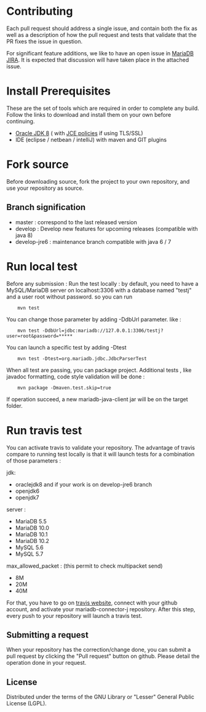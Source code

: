 # Contributing

Each pull request should address a single issue, and contain both the fix as well as a description of how the pull request and tests that validate that the PR fixes the issue in question.

For significant feature additions, we like to have an open issue in [MariaDB JIRA](https://mariadb.atlassian.net/secure/RapidBoard.jspa?projectKey=CONJ). It is expected that discussion will have taken place in the attached issue.

# Install Prerequisites

These are the set of tools which are required in order to complete any build.  Follow the links to download and install them on your own before continuing.

* [Oracle JDK 8](http://www.oracle.com/technetwork/java/javase/downloads/index.html) ( with [JCE policies](http://www.oracle.com/technetwork/java/javase/downloads/jce8-download-2133166.html) if using TLS/SSL)
* IDE (eclipse / netbean / intelliJ) with maven and GIT plugins

# Fork source

Before downloading source, fork the project to your own repository, and use your repository as source.  

## Branch signification

* master : correspond to the last released version
* develop : Develop new features for upcoming releases (compatible with java 8)
* develop-jre6 : maintenance branch compatible with java 6 / 7 

# Run local test

Before any submission :
Run the test locally : by default, you need to have a MySQL/MariaDB server on localhost:3306 with a database named "testj" and a user root without password.
so you can run 
    
```script
    mvn test
```
    
You can change those parameter by adding -DdbUrl parameter. like : 
 
```script
    mvn test -DdbUrl=jdbc:mariadb://127.0.0.1:3306/testj?user=root&password=*****
```
    
You can launch a specific test by adding -Dtest

```script
    mvn test -Dtest=org.mariadb.jdbc.JdbcParserTest
```
    
When all test are passing, you can package project.
Additional tests , like javadoc formatting, code style validation will be done : 
  
```script
    mvn package -Dmaven.test.skip=true
```
    
If operation succeed, a new mariadb-java-client jar will be on the target folder.
  
# Run travis test
    
You can activate travis to validate your repository. 
The advantage of travis compare to running test locally is that it will launch tests for a combination of those parameters : 

jdk:
* oraclejdk8
and if your work is on develop-jre6 branch
* openjdk6
* openjdk7

server :
* MariaDB 5.5
* MariaDB 10.0
* MariaDB 10.1
* MariaDB 10.2
* MySQL 5.6
* MySQL 5.7

max_allowed_packet : (this permit to check multipacket send)
* 8M
* 20M
* 40M

For that, you have to go on [travis website](https://travis-ci.org), connect with your github account, and activate your mariadb-connector-j repository.
After this step, every push to your repository will launch a travis test. 

## Submitting a request

When your repository has the correction/change done, you can submit a pull request by clicking the "Pull request" button on github. 
Please detail the operation done in your request. 

## License

Distributed under the terms of the GNU Library or "Lesser" General Public License (LGPL).
